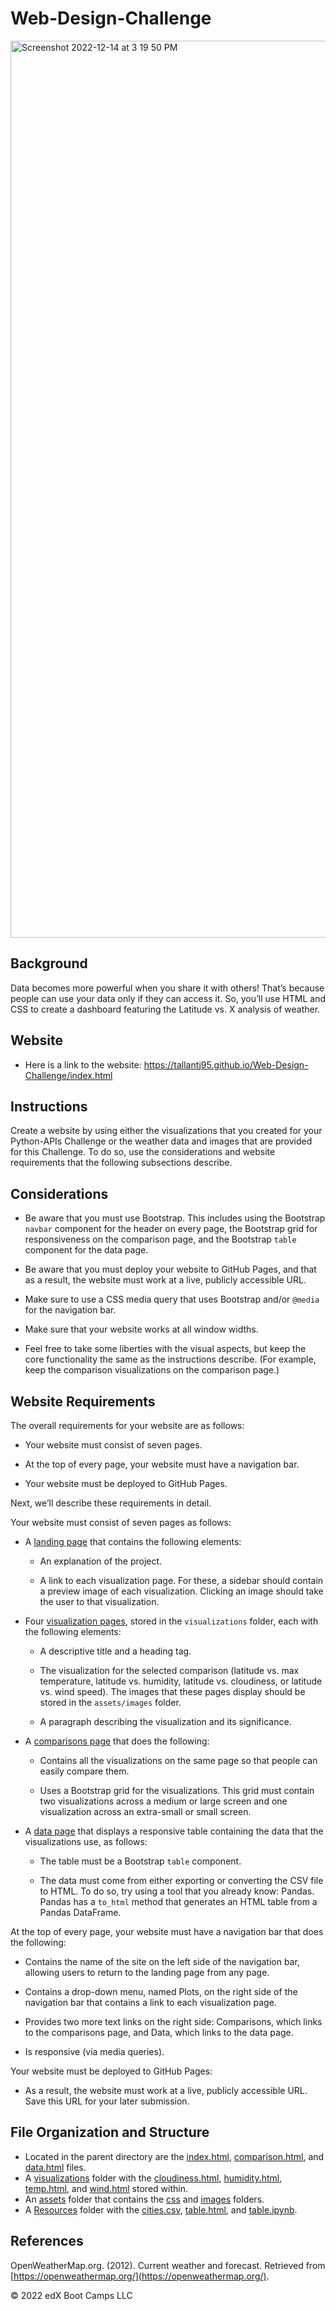 # Web-Design-Challenge

<img width="1435" alt="Screenshot 2022-12-14 at 3 19 50 PM" src="https://user-images.githubusercontent.com/112406455/207717850-6968fe97-2cd5-48b7-ae76-215f044994f9.png">

## Background
Data becomes more powerful when you share it with others! That’s because people can use your data only if they can access it. So, you’ll use HTML and CSS to create a dashboard featuring the Latitude vs. X analysis of weather.
## Website
* Here is a link to the website: https://tallantj95.github.io/Web-Design-Challenge/index.html
## Instructions
Create a website by using either the visualizations that you created for your Python-APIs Challenge or the weather data and images that are provided for this Challenge. To do so, use the considerations and website requirements that the following subsections describe.
## Considerations
* Be aware that you must use Bootstrap. This includes using the Bootstrap `navbar` component for the header on every page, the Bootstrap grid for responsiveness on the comparison page, and the Bootstrap `table` component for the data page.

* Be aware that you must deploy your website to GitHub Pages, and that as a result, the website must work at a live, publicly accessible URL.

* Make sure to use a CSS media query that uses Bootstrap and/or `@media` for the navigation bar.

* Make sure that your website works at all window widths.

* Feel free to take some liberties with the visual aspects, but keep the core functionality the same as the instructions describe. (For example, keep the comparison visualizations on the comparison page.)
## Website Requirements
The overall requirements for your website are as follows:
* Your website must consist of seven pages.

* At the top of every page, your website must have a navigation bar.

* Your website must be deployed to GitHub Pages.

Next, we’ll describe these requirements in detail.

Your website must consist of seven pages as follows:

* A [landing page](https://tallantj95.github.io/Web-Design-Challenge/index.html) that contains the following elements:

  * An explanation of the project.

  * A link to each visualization page. For these, a sidebar should contain a preview image of each visualization. Clicking an image should take the user to that visualization.

* Four [visualization pages](https://tallantj95.github.io/Web-Design-Challenge/visualizations/temp.html), stored in the `visualizations` folder, each with the following elements:

  * A descriptive title and a heading tag.

  * The visualization for the selected comparison (latitude vs. max temperature, latitude vs. humidity, latitude vs. cloudiness, or latitude vs. wind speed). The images that these pages display should be stored in the `assets/images` folder.

  * A paragraph describing the visualization and its significance.

* A [comparisons page](https://tallantj95.github.io/Web-Design-Challenge/comparison.html) that does the following:

  * Contains all the visualizations on the same page so that people can easily compare them.

  * Uses a Bootstrap grid for the visualizations. This grid must contain two visualizations across a medium or large screen and one visualization across an extra-small or small screen.

* A [data page](https://tallantj95.github.io/Web-Design-Challenge/data.html) that displays a responsive table containing the data that the visualizations use, as follows:

  * The table must be a Bootstrap `table` component.

  * The data must come from either exporting or converting the CSV file to HTML. To do so, try using a tool that you already know: Pandas. Pandas has a `to_html` method that generates an HTML table from a Pandas DataFrame.

At the top of every page, your website must have a navigation bar that does the following:

* Contains the name of the site on the left side of the navigation bar, allowing users to return to the landing page from any page.

* Contains a drop-down menu, named Plots, on the right side of the navigation bar that contains a link to each visualization page.

* Provides two more text links on the right side: Comparisons, which links to the comparisons page, and Data, which links to the data page.

* Is responsive (via media queries).

Your website must be deployed to GitHub Pages:

* As a result, the website must work at a live, publicly accessible URL. Save this URL for your later submission.

## File Organization and Structure
* Located in the parent directory are the [index.html](https://github.com/tallantj95/Web-Design-Challenge/blob/main/index.html), [comparison.html](https://github.com/tallantj95/Web-Design-Challenge/blob/main/comparison.html), and [data.html](https://github.com/tallantj95/Web-Design-Challenge/blob/main/data.html) files.
* A [visualizations](https://github.com/tallantj95/Web-Design-Challenge/tree/main/visualizations) folder with the [cloudiness.html](https://github.com/tallantj95/Web-Design-Challenge/blob/main/visualizations/cloudiness.html), [humidity.html](https://github.com/tallantj95/Web-Design-Challenge/blob/main/visualizations/humidity.html), [temp.html](https://github.com/tallantj95/Web-Design-Challenge/blob/main/visualizations/temp.html), and [wind.html](https://github.com/tallantj95/Web-Design-Challenge/blob/main/visualizations/wind.html) stored within. 
* An [assets](https://github.com/tallantj95/Web-Design-Challenge/tree/main/assets) folder that contains the [css](https://github.com/tallantj95/Web-Design-Challenge/tree/main/assets/css) and [images](https://github.com/tallantj95/Web-Design-Challenge/tree/main/assets/images) folders.
* A [Resources](https://github.com/tallantj95/Web-Design-Challenge/tree/main/Resources) folder with the [cities.csv](https://github.com/tallantj95/Web-Design-Challenge/blob/main/Resources/cities.csv), [table.html](https://github.com/tallantj95/Web-Design-Challenge/blob/main/Resources/table.html), and [table.ipynb](https://github.com/tallantj95/Web-Design-Challenge/blob/main/Resources/table.ipynb).


## References
OpenWeatherMap.org. (2012). Сurrent weather and forecast. Retrieved from [https://openweathermap.org/](https://openweathermap.org/).

© 2022 edX Boot Camps LLC













